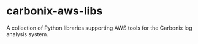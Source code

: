# carbonix-aws-libs
A collection of Python libraries supporting AWS tools for the Carbonix log analysis system.
